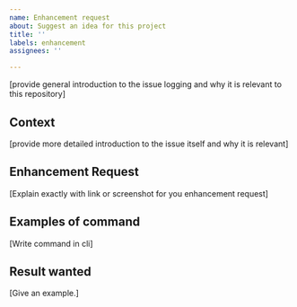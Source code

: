 ```yaml
---
name: Enhancement request
about: Suggest an idea for this project
title: ''
labels: enhancement
assignees: ''

---
```


[provide general introduction to the issue logging and why it is relevant to this repository]

## Context

[provide more detailed introduction to the issue itself and why it is relevant]

## Enhancement Request
[Explain exactly with link or screenshot for you enhancement request]
## Examples of command
[Write command in cli]
## Result wanted 
[Give an example.]
